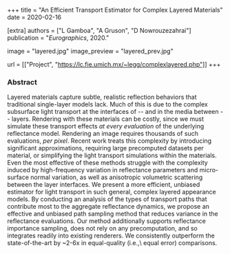+++
title = "An Efficient Transport Estimator for Complex Layered Materials"
date = 2020-02-16

[extra]
authors = ["L Gamboa", "A Gruson", "D Nowrouzezahrai"]
publication = "*Eurographics*, 2020."

image = "layered.jpg"
image_preview = "layered_prev.jpg"

url = [["Project", "https://lc.fie.umich.mx/~legg/complexlayered.php"]]
+++

### Abstract

Layered materials capture subtle, realistic reflection behaviors that traditional single-layer models lack. Much of this is due to the complex subsurface light transport at the interfaces of -- and in the media between -- layers. Rendering with these materials can be costly, since we must simulate these transport effects _at every evaluation_ of the underlying reflectance model. Rendering an image requires thousands of such evaluations, _per pixel_. Recent work treats this complexity by introducing significant approximations, requiring large precomputed datasets per material, or simplifying the light transport simulations within the materials. Even the most effective of these methods struggle with the complexity induced by high-frequency variation in reflectance parameters and micro-surface normal variation, as well as anisotropic volumetric scattering between the layer interfaces. We present a more efficient, unbiased estimator for light transport in such general, complex layered appearance models. By conducting an analysis of the types of transport paths that contribute most to the aggregate reflectance dynamics, we propose an effective and unbiased path sampling method that reduces variance in the reflectance evaluations. Our method additionally supports reflectance importance sampling, does not rely on any precomputation, and so integrates readily into existing renderers. We consistently outperform the state-of-the-art by ~2-6x in equal-quality (i.e.,\ equal error) comparisons.